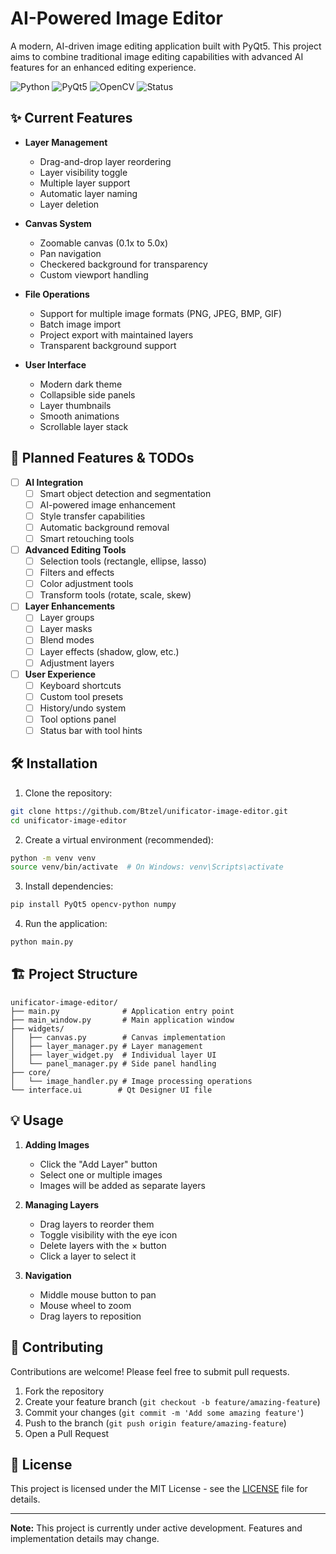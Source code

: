 # AI-Powered Image Editor

A modern, AI-driven image editing application built with PyQt5. This project aims to combine traditional image editing capabilities with advanced AI features for an enhanced editing experience.

![Python](https://img.shields.io/badge/python-3.6+-blue.svg)
![PyQt5](https://img.shields.io/badge/PyQt-5-green.svg)
![OpenCV](https://img.shields.io/badge/OpenCV-4-red.svg)
![Status](https://img.shields.io/badge/status-in%20development-yellow.svg)

## ✨ Current Features

- **Layer Management**
  - Drag-and-drop layer reordering
  - Layer visibility toggle
  - Multiple layer support
  - Automatic layer naming
  - Layer deletion

- **Canvas System**
  - Zoomable canvas (0.1x to 5.0x)
  - Pan navigation
  - Checkered background for transparency
  - Custom viewport handling

- **File Operations**
  - Support for multiple image formats (PNG, JPEG, BMP, GIF)
  - Batch image import
  - Project export with maintained layers
  - Transparent background support

- **User Interface**
  - Modern dark theme
  - Collapsible side panels
  - Layer thumbnails
  - Smooth animations
  - Scrollable layer stack

## 🚀 Planned Features & TODOs

- [ ] **AI Integration**
  - [ ] Smart object detection and segmentation
  - [ ] AI-powered image enhancement
  - [ ] Style transfer capabilities
  - [ ] Automatic background removal
  - [ ] Smart retouching tools

- [ ] **Advanced Editing Tools**
  - [ ] Selection tools (rectangle, ellipse, lasso)
  - [ ] Filters and effects
  - [ ] Color adjustment tools
  - [ ] Transform tools (rotate, scale, skew)

- [ ] **Layer Enhancements**
  - [ ] Layer groups
  - [ ] Layer masks
  - [ ] Blend modes
  - [ ] Layer effects (shadow, glow, etc.)
  - [ ] Adjustment layers

- [ ] **User Experience**
  - [ ] Keyboard shortcuts
  - [ ] Custom tool presets
  - [ ] History/undo system
  - [ ] Tool options panel
  - [ ] Status bar with tool hints

## 🛠️ Installation

1. Clone the repository:
```bash
git clone https://github.com/Btzel/unificator-image-editor.git
cd unificator-image-editor
```

2. Create a virtual environment (recommended):
```bash
python -m venv venv
source venv/bin/activate  # On Windows: venv\Scripts\activate
```

3. Install dependencies:
```bash
pip install PyQt5 opencv-python numpy
```

4. Run the application:
```bash
python main.py
```

## 🏗️ Project Structure

```
unificator-image-editor/
├── main.py              # Application entry point
├── main_window.py       # Main application window
├── widgets/
│   ├── canvas.py        # Canvas implementation
│   ├── layer_manager.py # Layer management
│   ├── layer_widget.py  # Individual layer UI
│   └── panel_manager.py # Side panel handling
├── core/
│   └── image_handler.py # Image processing operations
└── interface.ui        # Qt Designer UI file
```

## 💡 Usage

1. **Adding Images**
   - Click the "Add Layer" button
   - Select one or multiple images
   - Images will be added as separate layers

2. **Managing Layers**
   - Drag layers to reorder them
   - Toggle visibility with the eye icon
   - Delete layers with the × button
   - Click a layer to select it

3. **Navigation**
   - Middle mouse button to pan
   - Mouse wheel to zoom
   - Drag layers to reposition

## 🤝 Contributing

Contributions are welcome! Please feel free to submit pull requests.

1. Fork the repository
2. Create your feature branch (`git checkout -b feature/amazing-feature`)
3. Commit your changes (`git commit -m 'Add some amazing feature'`)
4. Push to the branch (`git push origin feature/amazing-feature`)
5. Open a Pull Request

## 📝 License

This project is licensed under the MIT License - see the [LICENSE](LICENSE) file for details.

---

**Note:** This project is currently under active development. Features and implementation details may change.
